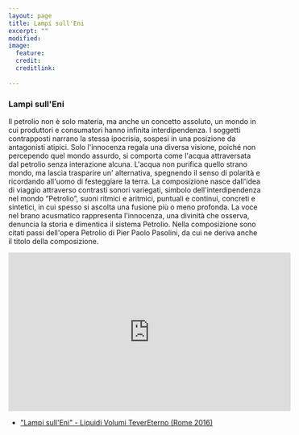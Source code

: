 ```yaml
---
layout: page
title: Lampi sull'Eni
excerpt: ""
modified: 
image: 
  feature: 
  credit: 
  creditlink: 
  
---
```


### Lampi sull'Eni
Il petrolio non è solo materia, ma anche un concetto assoluto, un mondo in cui produttori e consumatori hanno infinita interdipendenza. I soggetti contrapposti narrano la stessa ipocrisia, sospesi in una posizione da antagonisti atipici. Solo l'innocenza regala una diversa visione, poiché  non percependo quel mondo assurdo, si comporta come l'acqua attraversata dal petrolio senza interazione alcuna. L'acqua non purifica quello strano mondo, ma lascia trasparire un' alternativa, spegnendo il senso di polarità e ricordando all'uomo di festeggiare la terra.
La composizione nasce dall'idea di viaggio attraverso contrasti sonori variegati, simbolo dell'interdipendenza nel mondo “Petrolio”, suoni ritmici e aritmici, puntuali e continui, concreti e sintetici, in cui spesso si ascolta una fusione più o meno profonda. La voce nel brano acusmatico rappresenta l'innocenza, una divinità che osserva, denuncia la storia e dimentica il sistema Petrolio.
Nella composizione sono citati passi dell'opera Petrolio di Pier Paolo Pasolini, da cui ne deriva anche il titolo della composizione.

<iframe width="560" height="315" src="https://www.youtube.com/embed/TRLX7y1MX9M" frameborder="0" allowfullscreen></iframe>

- ["Lampi sull'Eni" - Liquidi Volumi TeverEterno (Rome 2016)](http://www.tevereterno.it/it/arts/ycc/)
